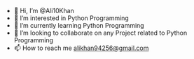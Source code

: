 - 👋 Hi, I’m @Ali10Khan
- 👀 I’m interested in Python Programming
- 🌱 I’m currently learning Python Programming
- 💞️ I’m looking to collaborate on any Project related to Python Programming
- 📫 How to reach me alikhan94256@gmail.com

<!---
Ali10Khan/Ali10Khan is a ✨ special ✨ repository because its `README.md` (this file) appears on your GitHub profile.
You can click the Preview link to take a look at your changes.
--->
